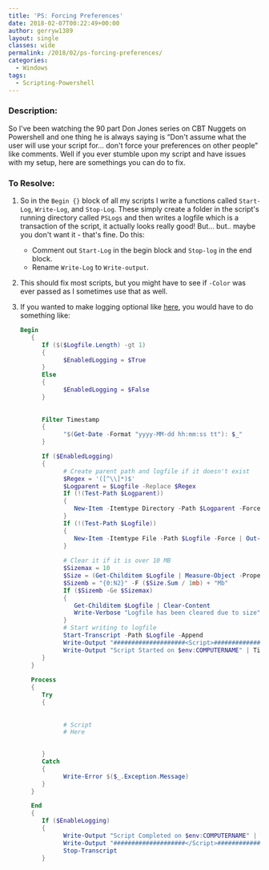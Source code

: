 ```yaml
---
title: 'PS: Forcing Preferences'
date: 2018-02-07T00:22:49+00:00
author: gerryw1389
layout: single
classes: wide
permalink: /2018/02/ps-forcing-preferences/
categories:
  - Windows
tags:
  - Scripting-Powershell
---
```

<!--more-->

### Description:

So I've been watching the 90 part Don Jones series on CBT Nuggets on Powershell and one thing he is always saying is &#8220;Don't assume what the user will use your script for… don't force your preferences on other people&#8221; like comments. Well if you ever stumble upon my script and have issues with my setup, here are somethings you can do to fix.

### To Resolve:

1. So in the `Begin {}` block of all my scripts I write a functions called `Start-Log`, `Write-Log`, and `Stop-Log`. These simply create a folder in the script's running directory called `PSLogs` and then writes a logfile which is a transaction of the script, it actually looks really good! But... but.. maybe you don't want it - that's fine. Do this:
   - Comment out `Start-Log` in the begin block and `Stop-log` in the end block.
   - Rename `Write-Log` to `Write-output`.

2. This should fix most scripts, but you might have to see if `-Color` was ever passed as I sometimes use that as well.

3. If you wanted to make logging optional like [here](https://github.com/gerryw1389/powershell/blob/master/Other/templates/old-template-w-logging-optional.ps1), you would have to do something like:

   ```powershell
   Begin
      {       
         If ($($Logfile.Length) -gt 1)
         {
               $EnabledLogging = $True
         }
         Else
         {
               $EnabledLogging = $False
         }
         
         
         Filter Timestamp
         {
               "$(Get-Date -Format "yyyy-MM-dd hh:mm:ss tt"): $_"
         }

         If ($EnabledLogging)
         {
               # Create parent path and logfile if it doesn't exist
               $Regex = '([^\\]*)$'
               $Logparent = $Logfile -Replace $Regex
               If (!(Test-Path $Logparent))
               {
                  New-Item -Itemtype Directory -Path $Logparent -Force | Out-Null
               }
               If (!(Test-Path $Logfile))
               {
                  New-Item -Itemtype File -Path $Logfile -Force | Out-Null
               }
      
               # Clear it if it is over 10 MB
               $Sizemax = 10
               $Size = (Get-Childitem $Logfile | Measure-Object -Property Length -Sum) 
               $Sizemb = "{0:N2}" -F ($Size.Sum / 1mb) + "Mb"
               If ($Sizemb -Ge $Sizemax)
               {
                  Get-Childitem $Logfile | Clear-Content
                  Write-Verbose "Logfile has been cleared due to size"
               }
               # Start writing to logfile
               Start-Transcript -Path $Logfile -Append 
               Write-Output "####################<Script>####################"
               Write-Output "Script Started on $env:COMPUTERNAME" | TimeStamp
         }
      }
      
      Process
      {   
         Try
         {
               
               
               # Script      
               # Here
      

         }
         Catch
         {
               Write-Error $($_.Exception.Message)
         }
      }

      End
      {
         If ($EnableLogging)
         {
               Write-Output "Script Completed on $env:COMPUTERNAME" | TimeStamp
               Write-Output "####################</Script>####################"
               Stop-Transcript
         }
   ```

